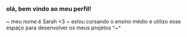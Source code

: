 ### olá, bem vindo ao meu perfil! 

~ meu nome é Sarah <3
 ~ estou cursando o ensino médio e utilizo esse espaço para desenvolver os meus projetos ^~^
